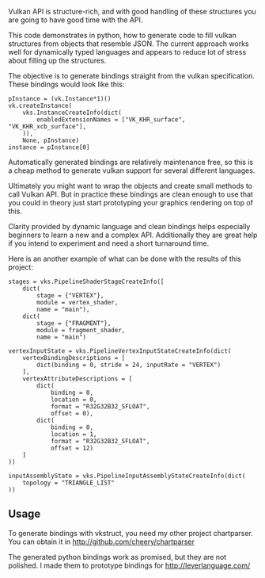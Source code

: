 Vulkan API is structure-rich, and with good handling of these structures you are going to have good time with the API.

This code demonstrates in python, how to generate code to fill vulkan structures from objects that resemble JSON. The current approach works well for dynamically typed languages and appears to reduce lot of stress about filling up the structures.

The objective is to generate bindings straight from the vulkan specification. These bindings would look like this:

    pInstance = (vk.Instance*1)()
    vk.createInstance(
        vks.InstanceCreateInfo(dict(
            enabledExtensionNames = ["VK_KHR_surface", "VK_KHR_xcb_surface"],
        )),
        None, pInstance)
    instance = pInstance[0]

Automatically generated bindings are relatively maintenance free, so this is a cheap method to generate vulkan support for several different languages.

Ultimately you might want to wrap the objects and create small methods to call Vulkan API. But in practice these bindings are clean enough to use that you could in theory just start prototyping your graphics rendering on top of this.

Clarity provided by dynamic language and clean bindings helps especially beginners to learn a new and a complex API. Additionally they are great help if you intend to experiment and need a short turnaround time.

Here is an another example of what can be done with the results of this project:

    stages = vks.PipelineShaderStageCreateInfo([
        dict(
            stage = {"VERTEX"},
            module = vertex_shader,
            name = "main"),
        dict(
            stage = {"FRAGMENT"},
            module = fragment_shader,
            name = "main")

    vertexInputState = vks.PipelineVertexInputStateCreateInfo(dict(
        vertexBindingDescriptions = [
            dict(binding = 0, stride = 24, inputRate = "VERTEX")
        ],
        vertexAttributeDescriptions = [
            dict(
                binding = 0,
                location = 0,
                format = "R32G32B32_SFLOAT",
                offset = 0),
            dict(
                binding = 0,
                location = 1,
                format = "R32G32B32_SFLOAT",
                offset = 12)
        ]
    ))

    inputAssemblyState = vks.PipelineInputAssemblyStateCreateInfo(dict(
        topology = "TRIANGLE_LIST"
    ))


## Usage

To generate bindings with vkstruct, you need my other project chartparser. You can obtain it in http://github.com/cheery/chartparser

The generated python bindings work as promised, but they are not polished. I made them to prototype bindings for http://leverlanguage.com/
